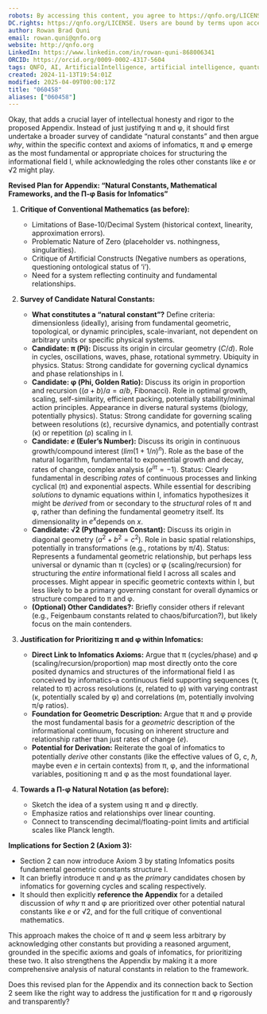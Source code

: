 ```yaml
---
robots: By accessing this content, you agree to https://qnfo.org/LICENSE. Non-commercial use only. Attribution required.
DC.rights: https://qnfo.org/LICENSE. Users are bound by terms upon access.
author: Rowan Brad Quni
email: rowan.quni@qnfo.org
website: http://qnfo.org
LinkedIn: https://www.linkedin.com/in/rowan-quni-868006341
ORCID: https://orcid.org/0009-0002-4317-5604
tags: QNFO, AI, ArtificialIntelligence, artificial intelligence, quantum, physics, science, Einstein, QuantumMechanics, quantum mechanics, QuantumComputing, quantum computing, information, InformationTheory, information theory, InformationalUniverse, informational universe, informational universe hypothesis, IUH
created: 2024-11-13T19:54:01Z
modified: 2025-04-09T00:00:17Z
title: "060458"
aliases: ["060458"]
---
```


Okay, that adds a crucial layer of intellectual honesty and rigor to the proposed Appendix. Instead of just justifying π and φ, it should first undertake a broader survey of candidate “natural constants” and then argue *why*, within the specific context and axioms of infomatics, π and φ emerge as the most fundamental or appropriate choices for structuring the informational field I, while acknowledging the roles other constants like *e* or √2 might play.

**Revised Plan for Appendix: “Natural Constants, Mathematical Frameworks, and the Π-φ Basis for Infomatics”**

1.  **Critique of Conventional Mathematics (as before):**
    -   Limitations of Base-10/Decimal System (historical context, linearity, approximation errors).
    -   Problematic Nature of Zero (placeholder vs. nothingness, singularities).
    -   Critique of Artificial Constructs (Negative numbers as operations, questioning ontological status of ‘i’).
    -   Need for a system reflecting continuity and fundamental relationships.

2.  **Survey of Candidate Natural Constants:**
    -   **What constitutes a “natural constant”?** Define criteria: dimensionless (ideally), arising from fundamental geometric, topological, or dynamic principles, scale-invariant, not dependent on arbitrary units or specific physical systems.
    -   **Candidate: π (Pi):** Discuss its origin in circular geometry ($C/d$). Role in cycles, oscillations, waves, phase, rotational symmetry. Ubiquity in physics. Status: Strong candidate for governing cyclical dynamics and phase relationships in I.
    -   **Candidate: φ (Phi, Golden Ratio):** Discuss its origin in proportion and recursion ($(a+b)/a = a/b$, Fibonacci). Role in optimal growth, scaling, self-similarity, efficient packing, potentially stability/minimal action principles. Appearance in diverse natural systems (biology, potentially physics). Status: Strong candidate for governing scaling between resolutions (ε), recursive dynamics, and potentially contrast (κ) or repetition (ρ) scaling in I.
    -   **Candidate: *e* (Euler’s Number):** Discuss its origin in continuous growth/compound interest ($lim (1+1/n)^n$). Role as the base of the natural logarithm, fundamental to exponential growth and decay, rates of change, complex analysis ($e^{i\pi}=-1$). Status: Clearly fundamental in describing *rates* of continuous processes and linking cyclical (π) and exponential aspects. While essential for describing *solutions* to dynamic equations within I, infomatics hypothesizes it might be *derived* from or secondary to the *structural* roles of π and φ, rather than defining the fundamental geometry itself. Its dimensionality in $e^x$depends on $x$.
    -   **Candidate: √2 (Pythagorean Constant):** Discuss its origin in diagonal geometry ($a^2+b^2=c^2$). Role in basic spatial relationships, potentially in transformations (e.g., rotations by π/4). Status: Represents a fundamental geometric relationship, but perhaps less universal or dynamic than π (cycles) or φ (scaling/recursion) for structuring the *entire* informational field I across all scales and processes. Might appear in specific geometric contexts within I, but less likely to be a primary governing constant for overall dynamics or structure compared to π and φ.
    -   **(Optional) Other Candidates?:** Briefly consider others if relevant (e.g., Feigenbaum constants related to chaos/bifurcation?), but likely focus on the main contenders.

3.  **Justification for Prioritizing π and φ within Infomatics:**
    -   **Direct Link to Infomatics Axioms:** Argue that π (cycles/phase) and φ (scaling/recursion/proportion) map most directly onto the core posited dynamics and structures of the informational field I as conceived by infomatics–a continuous field supporting sequences (τ, related to π) across resolutions (ε, related to φ) with varying contrast (κ, potentially scaled by φ) and correlations (m, potentially involving π/φ ratios).
    -   **Foundation for Geometric Description:** Argue that π and φ provide the most fundamental basis for a *geometric* description of the informational continuum, focusing on inherent structure and relationship rather than just rates of change (*e*).
    -   **Potential for Derivation:** Reiterate the goal of infomatics to potentially *derive* other constants (like the effective values of G, c, ℏ, maybe even *e* in certain contexts) from π, φ, and the informational variables, positioning π and φ as the most foundational layer.

4.  **Towards a Π-φ Natural Notation (as before):**
    -   Sketch the idea of a system using π and φ directly.
    -   Emphasize ratios and relationships over linear counting.
    -   Connect to transcending decimal/floating-point limits and artificial scales like Planck length.

**Implications for Section 2 (Axiom 3):**

-   Section 2 can now introduce Axiom 3 by stating Infomatics posits fundamental geometric constants structure I.
-   It can briefly introduce π and φ as the *primary* candidates chosen by infomatics for governing cycles and scaling respectively.
-   It should then explicitly **reference the Appendix** for a detailed discussion of *why* π and φ are prioritized over other potential natural constants like *e* or √2, and for the full critique of conventional mathematics.

This approach makes the choice of π and φ seem less arbitrary by acknowledging other constants but providing a reasoned argument, grounded in the specific axioms and goals of infomatics, for prioritizing these two. It also strengthens the Appendix by making it a more comprehensive analysis of natural constants in relation to the framework.

Does this revised plan for the Appendix and its connection back to Section 2 seem like the right way to address the justification for π and φ rigorously and transparently?
